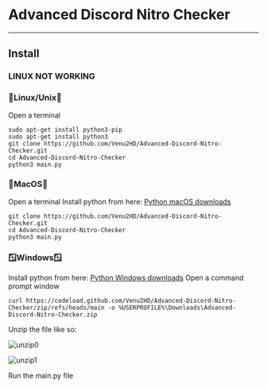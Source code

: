 # Advanced Discord Nitro Checker
---
## Install
  ### LINUX NOT WORKING
  ### 🐧Linux/Unix🐧
  Open a terminal
  ```
  sudo apt-get install python3-pip
  sudo apt-get install python3
  git clone https://github.com/Venu2HD/Advanced-Discord-Nitro-Checker.git
  cd Advanced-Discord-Nitro-Checker
  python3 main.py
  ```
  ### 🍎MacOS🍎
  Open a terminal
  Install python from here:
  [Python macOS downloads](https://www.python.org/downloads/macos/)
  ```
  git clone https://github.com/Venu2HD/Advanced-Discord-Nitro-Checker.git
  cd Advanced-Discord-Nitro-Checker
  python3 main.py
  ```
  ### 🪟Windows🪟
  Install python from here:
  [Python Windows downloads](https://www.python.org/downloads/windows/)
  Open a command prompt window
  ```
  curl https://codeload.github.com/Venu2HD/Advanced-Discord-Nitro-Checker/zip/refs/heads/main -o %USERPROFILE%\Downloads\Advanced-Discord-Nitro-Checker.zip
  ```
  Unzip the file like so:

  ![unzip0](https://cdn.discordapp.com/attachments/1027204530644988004/1046756929185259530/unzip.jpg)

  ![unzip1](https://cdn.discordapp.com/attachments/1027204530644988004/1046759736906874941/unzip.png)
  
  Run the main.py file


